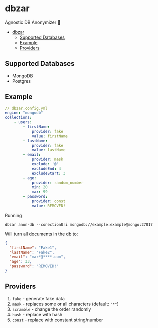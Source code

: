# dbzar

Agnostic DB Anonymizer 👻

- [dbzar](#dbzar)
  - [Supported Databases](#supported-databases)
  - [Example](#example)
  - [Providers](#providers)

## Supported Databases

- MongoDB
- Postgres

## Example

```yaml
// dbzar.config.yml
engine: "mongodb"
collections:
    - users:
        - firstName:
            provider: fake
            value: firstName
        - lastName:
            provider: fake
            value: lastName
	    - email:
            provider: mask
            exclude: '@'
            excludeEnd: 4
            excludeStart: 3
        - age:
            provider: random_number
            min: 20
            max: 99
        - password:
            provider: const
            value: REMOVED!

```

Running

```
dbzar anon-db --conectionUri mongodb://example:example@mongo:27017
```

Will turn all documents in the db to:

```json
{
  "firstName": "Fake1",
  "lastName": "Fake2",
  "email": "mar*@****.com",
  "age": 33,
  "password": "REMOVED!"
}
```

## Providers

1. `fake` - generate fake data
2. `mask` - replaces some or all characters (default: `"*"`)
3. `scramble` - change the order randomly
4. `hash` - replace with hash
5. `const` - replace with constant string/number
